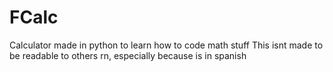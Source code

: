 # FCalc
Calculator made in python to learn how to code math stuff
This isnt made to be readable to others rn, especially because is in spanish
